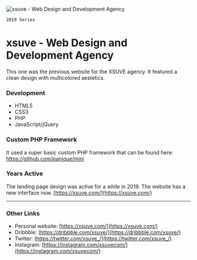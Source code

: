 ![xsuve - Web Design and Development Agency](https://xsuve.com/portfolio/agency/header.png)

`2019 Series`
# xsuve - Web Design and Development Agency
This one was the previous website for the XSUVE agency. It featured a clean design with multicolored aestetics.

### Development
* HTML5
* CSS3
* PHP
* JavaScript/jQuery

### Custom PHP Framework
It used a super basic custom PHP framework that can be found here: https://github.com/panique/mini

### Years Active
The landing page design was active for a while in 2019. The website has a new interface now. [https://xsuve.com/](https://xsuve.com/)

---

### Other Links
* Personal website: [https://xsuve.com/](https://xsuve.com/)
* Dribbble: [https://dribbble.com/xsuve/](https://dribbble.com/xsuve/)
* Twitter: [https://twitter.com/xsuve_/](https://twitter.com/xsuve_/)
* Instagram: [https://instagram.com/xsuvecom/](https://instagram.com/xsuvecom/)
